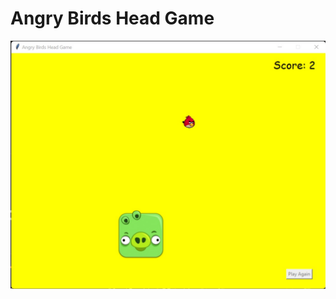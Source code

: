 # Angry Birds Head Game

![Angry Birds Head Game](angry_birds_game_screenshot.jpg "Angry Birds Head Game")
